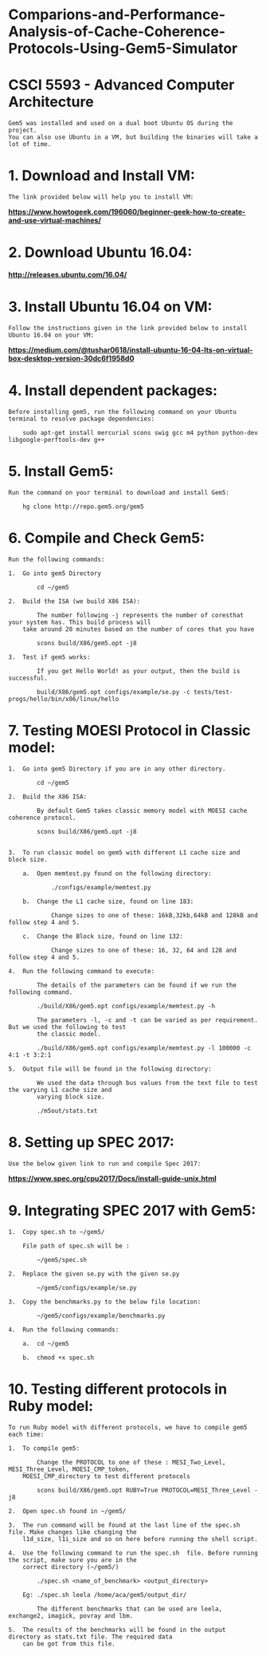 # Comparions-and-Performance-Analysis-of-Cache-Coherence-Protocols-Using-Gem5-Simulator

# CSCI 5593 - Advanced Computer Architecture
	Gem5 was installed and used on a dual boot Ubuntu OS during the project. 
	You can also use Ubuntu in a VM, but building the binaries will take a lot of time.

# 1. Download and Install VM:

	The link provided below will help you to install VM:
	
**https://www.howtogeek.com/196060/beginner-geek-how-to-create-and-use-virtual-machines/**

# 2. Download Ubuntu 16.04:

**http://releases.ubuntu.com/16.04/**

# 3. Install Ubuntu 16.04 on VM:

	Follow the instructions given in the link provided below to install Ubuntu 16.04 on your VM:
	
**https://medium.com/@tushar0618/install-ubuntu-16-04-lts-on-virtual-box-desktop-version-30dc6f1958d0**

# 4. Install dependent packages:

	Before installing gem5, run the following command on your Ubuntu terminal to resolve package dependencies:

		sudo apt-get install mercurial scons swig gcc m4 python python-dev libgoogle-perftools-dev g++

# 5. Install Gem5:

	Run the command on your terminal to download and install Gem5:

		hg clone http://repo.gem5.org/gem5

# 6. Compile and Check Gem5:

	Run the following commands:
	
	1.	Go into gem5 Directory
	
			cd ~/gem5

	2.	Build the ISA (we build X86 ISA):
	
			The number following -j represents the number of coresthat your system has. This build process will 
		take around 20 minutes based on the number of cores that you have

			scons build/X86/gem5.opt -j8
	
	3.	Test if gem5 works:
	
			If you get Hello World! as your output, then the build is successful.
		
			build/X86/gem5.opt configs/example/se.py -c tests/test-progs/hello/bin/x86/linux/hello

# 7. Testing MOESI Protocol in Classic model:

	1.	Go into gem5 Directory if you are in any other directory.
		
			cd ~/gem5

	2.	Build the X86 ISA:
	
			By default Gem5 takes classic memory model with MOESI cache coherence protocol.
		
			scons build/X86/gem5.opt -j8


	3.	To run classic model on gem5 with different L1 cache size and block size.
	
		a.	Open memtest.py found on the following directory: 
			
				./configs/example/memtest.py

		b.	Change the L1 cache size, found on line 183:
		
				Change sizes to one of these: 16kB,32kb,64kB and 128kB and follow step 4 and 5.

		c.	Change the Block size, found on line 132:
			
				Change sizes to one of these: 16, 32, 64 and 128 and follow step 4 and 5.

	4.	Run the following command to execute:
	
			The details of the parameters can be found if we run the following command.
	
			./build/X86/gem5.opt configs/example/memtest.py -h

			The parameters -l, -c and -t can be varied as per requirement. But we used the following to test 
			the classic model. 
 
 			./build/X86/gem5.opt configs/example/memtest.py -l 100000 -c 4:1 -t 3:2:1

	5.	Output file will be found in the following directory:
	
			We used the data through bus values from the text file to test the varying L1 cache size and 
			varying block size.
			
			./m5out/stats.txt

		

# 8. Setting up SPEC 2017:

	Use the below given link to run and compile Spec 2017:
	
**https://www.spec.org/cpu2017/Docs/install-guide-unix.html**

# 9. Integrating SPEC 2017 with Gem5:

	1.	Copy spec.sh to ~/gem5/
		
		File path of spec.sh will be :
		
			~/gem5/spec.sh

	2.	Replace the given se.py with the given se.py
		
			~/gem5/configs/example/se.py

	3.	Copy the benchmarks.py to the below file location:
	 
			~/gem5/configs/example/benchmarks.py

	4.	Run the following commands:
	
		a.	cd ~/gem5
		
		b.	chmod +x spec.sh
	
# 10. Testing different protocols in Ruby model:

	To run Ruby model with different protocols, we have to compile gem5 each time:
	
	1.	To compile gem5:
	
			Change the PROTOCOL to one of these : MESI_Two_Level, MESI_Three_Level, MOESI_CMP_token, 
		MOESI_CMP_directory to test different protocols
	
			scons build/X86/gem5.opt RUBY=True PROTOCOL=MESI_Three_Level -j8

	2.	Open spec.sh found in ~/gem5/

	3.	The run command will be found at the last line of the spec.sh file. Make changes like changing the 
		l1d_size, l1i_size and so on here before running the shell script.

	4.	Use the following command to run the spec.sh  file. Before running the script, make sure you are in the
		correct directory (~/gem5/)
		
			./spec.sh <name_of_benchmark> <output_directory>

		Eg: ./spec.sh leela /home/aca/gem5/output_dir/

			The different benchmarks that can be used are leela, exchange2, imagick, povray and lbm.

	5.	The results of the benchmarks will be found in the output directory as stats.txt file. The required data
		can be got from this file.
	
